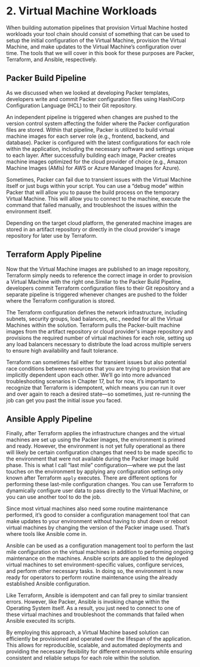# 2. Virtual Machine Workloads

When building automation pipelines that provision Virtual Machine hosted workloads your tool chain should consist of something that can be used to setup the initial configuration of the Virtual Machine, provision the Virtual Machine, and make updates to the Virtual Machine’s configuration over time. The tools that we will cover in this book for these purposes are Packer, Terraform, and Ansible, respectively.

## Packer Build Pipeline

As we discussed when we looked at developing Packer templates, developers write and commit Packer configuration files using HashiCorp Configuration Language (HCL) to their Git repository.

An independent pipeline is triggered when changes are pushed to the version control system affecting the folder where the Packer configuration files are stored. Within that pipeline, Packer is utilized to build virtual machine images for each server role (e.g., frontend, backend, and database). Packer is configured with the latest configurations for each role within the application, including the necessary software and settings unique to each layer. After successfully building each image, Packer creates machine images optimized for the cloud provider of choice (e.g., Amazon Machine Images (AMIs) for AWS or Azure Managed Images for Azure).

Sometimes, Packer can fail due to transient issues with the Virtual Machine itself or just bugs within your script. You can use a “debug mode” within Packer that will allow you to pause the build process on the temporary Virtual Machine. This will allow you to connect to the machine, execute the command that failed manually, and troubleshoot the issues within the environment itself.

Depending on the target cloud platform, the generated machine images are stored in an artifact repository or directly in the cloud provider's image repository for later use by Terraform.

## Terraform Apply Pipeline

Now that the Virtual Machine images are published to an image repository, Terraform simply needs to reference the correct image in order to provision a Virtual Machine with the right one.Similar to the Packer Build Pipeline, developers commit Terraform configuration files to their Git repository and a separate pipeline is triggered whenever changes are pushed to the folder where the Terraform configuration is stored.

The Terraform configuration defines the network infrastructure, including subnets, security groups, load balancers, etc., needed for all the Virtual Machines within the solution. Terraform pulls the Packer-built machine images from the artifact repository or cloud provider's image repository and provisions the required number of virtual machines for each role, setting up any load balancers necessary to distribute the load across multiple servers to ensure high availability and fault tolerance.

Terraform can sometimes fail either for transient issues but also potential race conditions between resources that you are trying to provision that are implicitly dependent upon each other. We’ll go into more advanced troubleshooting scenarios in Chapter 17, but for now, it’s important to recognize that Terraform is idempotent, which means you can run it over and over again to reach a desired state—so sometimes, just re-running the job can get you past the initial issue you faced.

## Ansible Apply Pipeline

Finally, after Terraform applies the infrastructure changes and the virtual machines are set up using the Packer images, the environment is primed and ready. However, the environment is not yet fully operational as there will likely be certain configuration changes that need to be made specific to the environment that were not available during the Packer image build phase. This is what I call “last mile” configuration—where we put the last touches on the environment by applying any configuration settings only known after Terraform `apply` executes. There are different options for performing these last-mile configuration changes. You can use Terraform to dynamically configure user data to pass directly to the Virtual Machine, or you can use another tool to do the job. 

Since most virtual machines also need some routine maintenance performed, it’s good to consider a configuration management tool that can make updates to your environment without having to shut down or reboot virtual machines by changing the version of the Packer image used. That’s where tools like Ansible come in.

Ansible can be used as a configuration management tool to perform the last mile configuration on the virtual machines in addition to performing ongoing maintenance on the machines. Ansible scripts are applied to the deployed virtual machines to set environment-specific values, configure services, and perform other necessary tasks. In doing so, the environment is now ready for operators to perform routine maintenance using the already established Ansible configuration.

Like Terraform, Ansible is idempotent and can fall prey to similar transient errors. However, like Packer, Ansible is invoking change within the Operating System itself. As a result, you just need to connect to one of these virtual machines and troubleshoot the commands that failed when Ansible executed its scripts.

By employing this approach, a Virtual Machine based solution can efficiently be provisioned and operated over the lifespan of the application. This allows for reproducible, scalable, and automated deployments and providing the necessary flexibility for different environments while ensuring consistent and reliable setups for each role within the solution.